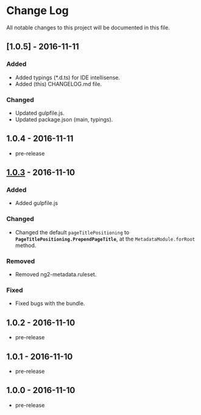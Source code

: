 ﻿# Change Log
All notable changes to this project will be documented in this file.

## [1.0.5] - 2016-11-11
### Added
- Added typings (*.d.ts) for IDE intellisense.
- Added (this) CHANGELOG.md file.

### Changed
- Updated gulpfile.js.
- Updated package.json (main, typings).

## 1.0.4 - 2016-11-11
- pre-release

## [1.0.3] - 2016-11-10
### Added
- Added gulpfile.js

### Changed
- Changed the default `pageTitlePositioning` to **`PageTitlePositioning.PrependPageTitle`**, at the `MetadataModule.forRoot` method.

### Removed
- Removed ng2-metadata.ruleset.

### Fixed
- Fixed bugs with the bundle.

## 1.0.2 - 2016-11-10
- pre-release

## 1.0.1 - 2016-11-10
- pre-release

## 1.0.0 - 2016-11-10
- pre-release

[Unreleased]: https://github.com/fulls1z3/ng2-metadata/compare/1.0.4...HEAD
[1.0.4]: https://github.com/fulls1z3/ng2-metadata/compare/1.0.3...1.0.4
[1.0.3]: https://github.com/fulls1z3/ng2-metadata/compare/1.0.2...1.0.3

